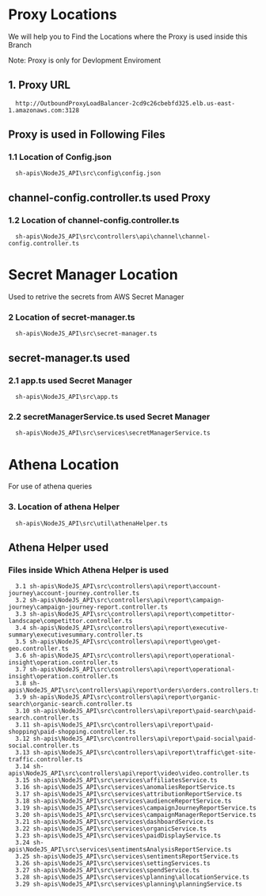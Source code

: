 
# Proxy Locations

We will help you to Find the Locations where the Proxy is used inside this Branch

Note: Proxy is only for Devlopment Enviroment

## 1. Proxy URL

```http
  http://OutboundProxyLoadBalancer-2cd9c26cbebfd325.elb.us-east-1.amazonaws.com:3128
```

##  Proxy is used in Following Files

### 1.1 Location of Config.json

```http
  sh-apis\NodeJS_API\src\config\config.json
```

## channel-config.controller.ts used Proxy

### 1.2 Location of channel-config.controller.ts

```http
  sh-apis\NodeJS_API\src\controllers\api\channel\channel-config.controller.ts
```

# Secret Manager Location

Used to retrive the secrets from AWS Secret Manager
### 2 Location of secret-manager.ts

```http
  sh-apis\NodeJS_API\src\secret-manager.ts
```

## secret-manager.ts used

### 2.1 app.ts used Secret Manager

```http
  sh-apis\NodeJS_API\src\app.ts
```

### 2.2 secretManagerService.ts used Secret Manager

```http
  sh-apis\NodeJS_API\src\services\secretManagerService.ts
```

# Athena Location 

For use of athena queries

### 3. Location of athena Helper

```http
  sh-apis\NodeJS_API\src\util\athenaHelper.ts
```


## Athena Helper used

### Files inside Which Athena Helper is used

```http
  3.1 sh-apis\NodeJS_API\src\controllers\api\report\account-journey\account-journey.controller.ts
  3.2 sh-apis\NodeJS_API\src\controllers\api\report\campaign-journey\campaign-journey-report.controller.ts
  3.3 sh-apis\NodeJS_API\src\controllers\api\report\competittor-landscape\competittor.controller.ts
  3.4 sh-apis\NodeJS_API\src\controllers\api\report\executive-summary\executivesummary.controller.ts
  3.5 sh-apis\NodeJS_API\src\controllers\api\report\geo\get-geo.controller.ts
  3.6 sh-apis\NodeJS_API\src\controllers\api\report\operational-insight\operation.controller.ts
  3.7 sh-apis\NodeJS_API\src\controllers\api\report\operational-insight\operation.controller.ts
  3.8 sh-apis\NodeJS_API\src\controllers\api\report\orders\orders.controllers.ts
  3.9 sh-apis\NodeJS_API\src\controllers\api\report\organic-search\organic-search.controller.ts
  3.10 sh-apis\NodeJS_API\src\controllers\api\report\paid-search\paid-search.controller.ts
  3.11 sh-apis\NodeJS_API\src\controllers\api\report\paid-shopping\paid-shopping.controller.ts
  3.12 sh-apis\NodeJS_API\src\controllers\api\report\paid-social\paid-social.controller.ts
  3.13 sh-apis\NodeJS_API\src\controllers\api\report\traffic\get-site-traffic.controller.ts
  3.14 sh-apis\NodeJS_API\src\controllers\api\report\video\video.controller.ts
  3.15 sh-apis\NodeJS_API\src\services\affiliatesService.ts
  3.16 sh-apis\NodeJS_API\src\services\anomaliesReportService.ts
  3.17 sh-apis\NodeJS_API\src\services\attributionReportService.ts
  3.18 sh-apis\NodeJS_API\src\services\audienceReportService.ts
  3.19 sh-apis\NodeJS_API\src\services\campaignJourneyReportService.ts
  3.20 sh-apis\NodeJS_API\src\services\campaignManagerReportService.ts
  3.21 sh-apis\NodeJS_API\src\services\dashboardService.ts
  3.22 sh-apis\NodeJS_API\src\services\organicService.ts
  3.23 sh-apis\NodeJS_API\src\services\paidDisplayService.ts
  3.24 sh-apis\NodeJS_API\src\services\sentimentsAnalysisReportService.ts
  3.25 sh-apis\NodeJS_API\src\services\sentimentsReportService.ts
  3.26 sh-apis\NodeJS_API\src\services\settingServices.ts
  3.27 sh-apis\NodeJS_API\src\services\spendService.ts
  3.28 sh-apis\NodeJS_API\src\services\planning\allocationService.ts
  3.29 sh-apis\NodeJS_API\src\services\planning\planningService.ts

```







